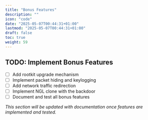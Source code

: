 ```yaml
---
title: "Bonus Features"
description: ""
icon: "code"
date: "2025-05-07T00:44:31+01:00"
lastmod: "2025-05-07T00:44:31+01:00"
draft: false
toc: true
weight: 59
---
```


## TODO: Implement Bonus Features

- [ ] Add rootkit upgrade mechanism
- [ ] Implement packet hiding and keylogging
- [ ] Add network traffic redirection
- [ ] Implement NGL clone with the backdoor
- [ ] Document and test all bonus features

_This section will be updated with documentation once features are implemented and tested._ 